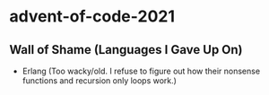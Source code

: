 # advent-of-code-2021

## Wall of Shame (Languages I Gave Up On)
* Erlang (Too wacky/old. I refuse to figure out how their nonsense functions and recursion only loops work.)